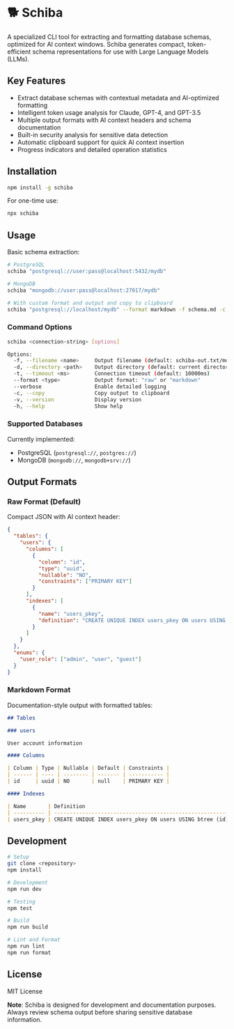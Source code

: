 # 🐕 Schiba

A specialized CLI tool for extracting and formatting database schemas, optimized for AI context windows. Schiba generates compact, token-efficient schema representations for use with Large Language Models (LLMs).

## Key Features

- Extract database schemas with contextual metadata and AI-optimized formatting
- Intelligent token usage analysis for Claude, GPT-4, and GPT-3.5
- Multiple output formats with AI context headers and schema documentation
- Built-in security analysis for sensitive data detection
- Automatic clipboard support for quick AI context insertion
- Progress indicators and detailed operation statistics

## Installation

```bash
npm install -g schiba
```

For one-time use:

```bash
npx schiba
```

## Usage

Basic schema extraction:

```bash
# PostgreSQL
schiba "postgresql://user:pass@localhost:5432/mydb"

# MongoDB
schiba "mongodb://user:pass@localhost:27017/mydb"

# With custom format and output and copy to clipboard
schiba "postgresql://localhost/mydb" --format markdown -f schema.md -c
```

### Command Options

```bash
schiba <connection-string> [options]

Options:
  -f, --filename <name>     Output filename (default: schiba-out.txt/md)
  -d, --directory <path>    Output directory (default: current directory)
  -t, --timeout <ms>        Connection timeout (default: 10000ms)
  --format <type>           Output format: "raw" or "markdown"
  --verbose                 Enable detailed logging
  -c, --copy                Copy output to clipboard
  -v, --version             Display version
  -h, --help                Show help
```

### Supported Databases

Currently implemented:

- PostgreSQL (`postgresql://`, `postgres://`)
- MongoDB (`mongodb://`, `mongodb+srv://`)

## Output Formats

### Raw Format (Default)

Compact JSON with AI context header:

```json
{
  "tables": {
    "users": {
      "columns": [
        {
          "column": "id",
          "type": "uuid",
          "nullable": "NO",
          "constraints": ["PRIMARY KEY"]
        }
      ],
      "indexes": [
        {
          "name": "users_pkey",
          "definition": "CREATE UNIQUE INDEX users_pkey ON users USING btree (id)"
        }
      ]
    }
  },
  "enums": {
    "user_role": ["admin", "user", "guest"]
  }
}
```

### Markdown Format

Documentation-style output with formatted tables:

```markdown
## Tables

### users

User account information

#### Columns

| Column | Type | Nullable | Default | Constraints |
| ------ | ---- | -------- | ------- | ----------- |
| id     | uuid | NO       | null    | PRIMARY KEY |

#### Indexes

| Name       | Definition                                               |
| ---------- | -------------------------------------------------------- |
| users_pkey | CREATE UNIQUE INDEX users_pkey ON users USING btree (id) |
```

## Development

```bash
# Setup
git clone <repository>
npm install

# Development
npm run dev

# Testing
npm test

# Build
npm run build

# Lint and Format
npm run lint
npm run format
```

## License

MIT License

**Note**: Schiba is designed for development and documentation purposes. Always review schema output before sharing sensitive database information.
